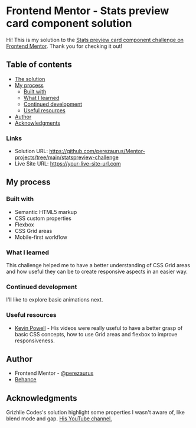 # Frontend Mentor - Stats preview card component solution

Hi! This is my solution to the [Stats preview card component challenge on Frontend Mentor](https://www.frontendmentor.io/challenges/stats-preview-card-component-8JqbgoU62). Thank you for checking it out!

## Table of contents

- [The solution](#links)
- [My process](#my-process)
  - [Built with](#built-with)
  - [What I learned](#what-i-learned)
  - [Continued development](#continued-development)
  - [Useful resources](#useful-resources)
- [Author](#author)
- [Acknowledgments](#acknowledgments)

### Links

- Solution URL: https://github.com/perezaurus/Mentor-projects/tree/main/statspreview-challenge
- Live Site URL: https://your-live-site-url.com

## My process

### Built with

- Semantic HTML5 markup
- CSS custom properties
- Flexbox
- CSS Grid areas
- Mobile-first workflow

### What I learned

This challenge helped me to have a better understanding of CSS Grid areas and how useful they can be to create responsive aspects in an easier way.

### Continued development

I'll like to explore basic animations next. 

### Useful resources

- [Kevin Powell](https://www.youtube.com/kepowob) - His videos were really useful to have a better grasp of basic CSS concepts, how to use Grid areas and flexbox to improve responsiveness.

## Author

- Frontend Mentor - [@perezaurus](https://www.frontendmentor.io/profile/perezaurus)
- [Behance](https://www.behance.net/perezaurus)

## Acknowledgments

Grizhlie Codes's solution highlight some properties I wasn't aware of, like blend mode and gap. [His YouTube channel.](https://www.youtube.com/channel/UCB9_0WlcIp8QWGZTl4nf5bg)


